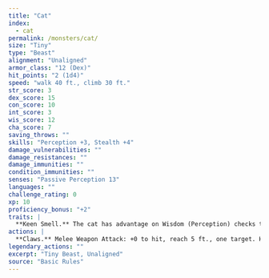 ```yaml
---
title: "Cat"
index:
  - cat
permalink: /monsters/cat/
size: "Tiny"
type: "Beast"
alignment: "Unaligned"
armor_class: "12 (Dex)"
hit_points: "2 (1d4)"
speed: "walk 40 ft., climb 30 ft."
str_score: 3
dex_score: 15
con_score: 10
int_score: 3
wis_score: 12
cha_score: 7
saving_throws: ""
skills: "Perception +3, Stealth +4"
damage_vulnerabilities: ""
damage_resistances: ""
damage_immunities: ""
condition_immunities: ""
senses: "Passive Perception 13"
languages: ""
challenge_rating: 0
xp: 10
proficiency_bonus: "+2"
traits: |
  **Keen Smell.** The cat has advantage on Wisdom (Perception) checks that rely on smell.
actions: |
  **Claws.** Melee Weapon Attack: +0 to hit, reach 5 ft., one target. Hit: 1 slashing damage.  
legendary_actions: ""
excerpt: "Tiny Beast, Unaligned"
source: "Basic Rules"
---
```

